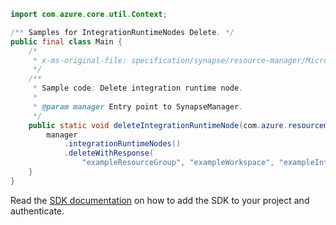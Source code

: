 ```java
import com.azure.core.util.Context;

/** Samples for IntegrationRuntimeNodes Delete. */
public final class Main {
    /*
     * x-ms-original-file: specification/synapse/resource-manager/Microsoft.Synapse/preview/2021-06-01-preview/examples/IntegrationRuntimeNodes_Delete.json
     */
    /**
     * Sample code: Delete integration runtime node.
     *
     * @param manager Entry point to SynapseManager.
     */
    public static void deleteIntegrationRuntimeNode(com.azure.resourcemanager.synapse.SynapseManager manager) {
        manager
            .integrationRuntimeNodes()
            .deleteWithResponse(
                "exampleResourceGroup", "exampleWorkspace", "exampleIntegrationRuntime", "Node_1", Context.NONE);
    }
}
```

Read the [SDK documentation](https://github.com/Azure/azure-sdk-for-java/blob/azure-resourcemanager-synapse_1.0.0-beta.6/sdk/synapse/azure-resourcemanager-synapse/README.md) on how to add the SDK to your project and authenticate.

